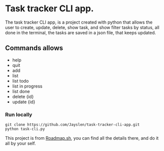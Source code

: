 # Task tracker CLI app.

The task tracker CLI app, is a project created with python that allows the user to create, update, delete, show task, and show filter tasks by status, all done in the terminal, the tasks are saved in a json file, that keeps updated.

## Commands allows
<ul>
  <li>help</li>
  <li>quit</li>
  <li>add</li>
  <li>list</li>
  <li>list todo</li>
  <li>list in progress</li>
  <li>list done</li>
  <li>delete {id}</li>
  <li>update {id}</li>
</ul>

### Run locally
```
git clone https://github.com/Jayslen/task-tracker-cli-app.git
python task-cli.py
```

This project is from [Roadmap.sh]([https://www.markdownguide.org](https://roadmap.sh/projects/task-tracker)), you can find all the details there, and do it all by your self.

